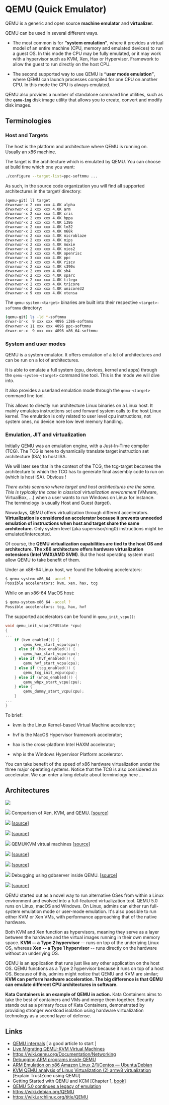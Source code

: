 
# QEMU (Quick Emulator)

QEMU is a generic and open source **machine emulator** and **virtualizer**.

QEMU can be used in several different ways. 

- The most common is for **“system emulation”**, where it provides a virtual model of an entire machine (CPU, memory and emulated devices) to run a guest OS. In this mode the CPU may be fully emulated, or it may work with a hypervisor such as KVM, Xen, Hax or Hypervisor. Framework to allow the guest to run directly on the host CPU.

- The second supported way to use QEMU is **“user mode emulation”**, where QEMU can launch processes compiled for one CPU on another CPU. In this mode the CPU is always emulated.

QEMU also provides a number of standalone command line utilities, such as the **`qemu-img`** disk image utility that allows you to create, convert and modify disk images.

## Terminologies

### Host and Targets

The host is the platform and architecture where QEMU is running on. Usually an x86 machine.

The target is the architecture which is emulated by QEMU. You can choose at build time which one you want:

```bash
./configure --target-list=ppc-softmmu ...
```

As such, in the source code organization you will find all supported architectures in the target/ directory:

```
(qemu-git) ll target
drwxrwxr-x 2 xxx xxx 4.0K alpha
drwxrwxr-x 2 xxx xxx 4.0K arm
drwxrwxr-x 2 xxx xxx 4.0K cris
drwxrwxr-x 2 xxx xxx 4.0K hppa
drwxrwxr-x 3 xxx xxx 4.0K i386
drwxrwxr-x 2 xxx xxx 4.0K lm32
drwxrwxr-x 2 xxx xxx 4.0K m68k
drwxrwxr-x 2 xxx xxx 4.0K microblaze
drwxrwxr-x 2 xxx xxx 4.0K mips
drwxrwxr-x 2 xxx xxx 4.0K moxie
drwxrwxr-x 2 xxx xxx 4.0K nios2
drwxrwxr-x 2 xxx xxx 4.0K openrisc
drwxrwxr-x 3 xxx xxx 4.0K ppc
drwxr-xr-x 3 xxx xxx 4.0K riscv
drwxrwxr-x 2 xxx xxx 4.0K s390x
drwxrwxr-x 2 xxx xxx 4.0K sh4
drwxrwxr-x 2 xxx xxx 4.0K sparc
drwxrwxr-x 2 xxx xxx 4.0K tilegx
drwxrwxr-x 2 xxx xxx 4.0K tricore
drwxrwxr-x 2 xxx xxx 4.0K unicore32
drwxrwxr-x 9 xxx xxx 4.0K xtensa
```

The `qemu-system-<target>` binaries are built into their respective `<target>-softmmu` directory:

```bash
(qemu-git) ls -ld *-softmmu
drwxr-xr-x  9 xxx xxx 4096 i386-softmmu
drwxrwxr-x 11 xxx xxx 4096 ppc-softmmu
drwxr-xr-x  9 xxx xxx 4096 x86_64-softmmu
```


### System and user modes

QEMU is a system emulator. It offers emulation of a lot of architectures and can be run on a lot of architectures.

It is able to emulate a full system (cpu, devices, kernel and apps) through the `qemu-system-<target>` command line tool. This is the mode we will dive into.

It also provides a userland emulation mode through the `qemu-<target>` command line tool.

This allows to directly run <target> architecture Linux binaries on a Linux host. It mainly emulates <target> instructions set and forward system calls to the host Linux kernel. The emulation is only related to user level cpu instructions, not system ones, no device nore low level memory handling.

### Emulation, JIT and virtualization

Initially QEMU was an emulation engine, with a Just-In-Time compiler (TCG). The TCG is here to dynamically translate target instruction set architecture (ISA) to host ISA.

We will later see that in the context of the TCG, the tcg-target becomes the architecture to which the TCG has to generate final assembly code to run on (which is host ISA). Obvious !

*There exists scenario where target and host architectures are the same. This is typically the case in classical virtualization environment* (VMware, VirtualBox, …) when a user wants to run Windows on Linux for instance. The terminology is usually Host and Guest (target).

Nowadays, QEMU offers virtualization through different accelerators. **Virtualization is considered an accelerator because it prevents unneeded emulation of instructions when host and target share the same architecture.** Only system level (aka supervisor/ring0) instructions might be emulated/intercepted.

Of course, the **QEMU virtualization capabilities are tied to the host OS and architecture. The x86 architecture offers hardware virtualization extensions (Intel VMX/AMD SVM)**. But the host operating system must allow QEMU to take benefit of them.

Under an x86-64 Linux host, we found the following accelerators:

```bash
$ qemu-system-x86_64 -accel ?
Possible accelerators: kvm, xen, hax, tcg
```

While on an x86-64 MacOS host:

```bash
$ qemu-system-x86_64 -accel ?
Possible accelerators: tcg, hax, hvf
```

The supported accelerators can be found in `qemu_init_vcpu()`:

```c
void qemu_init_vcpu(CPUState *cpu)
{
...
    if (kvm_enabled()) {
        qemu_kvm_start_vcpu(cpu);
    } else if (hax_enabled()) {
        qemu_hax_start_vcpu(cpu);
    } else if (hvf_enabled()) {
        qemu_hvf_start_vcpu(cpu);
    } else if (tcg_enabled()) {
        qemu_tcg_init_vcpu(cpu);
    } else if (whpx_enabled()) {
        qemu_whpx_start_vcpu(cpu);
    } else {
        qemu_dummy_start_vcpu(cpu);
    }
...
}
```

To brief:
- kvm is the Linux Kernel-based Virtual Machine accelerator;

- hvf is the MacOS Hypervisor framework accelerator;

- hax is the cross-platform Intel HAXM accelerator;

- whp is the Windows Hypervisor Platform accelerator.

You can take benefit of the speed of x86 hardware virtualization under the three major operating systems. Notice that the TCG is also considered an accelerator. We can enter a long debate about terminology here …

## Architectures

![](image/i55amg1.png)


![](image/i56amg1.png)
Comparison of Xen, KVM, and QEMU. [[source](https://www.researchgate.net/figure/Comparison-of-Xen-KVM-and-QEMU_fig1_281177318)]

![](https://imgs.developpaper.com/imgs/27422-20210325145629364-484990523.png)
[[source](https://imgs.developpaper.com/imgs/27422-20210325145629364-484990523.png)]

![](https://imgs.developpaper.com/imgs/27422-20210325145421925-1709528302.png)
[[source](https://imgs.developpaper.com/imgs/27422-20210325145421925-1709528302.png)]


![](https://developers.redhat.com/blog/wp-content/uploads/2015/02/virt-stack.png?w=300)
QEMU/KVM virtual machines [[source](https://developers.redhat.com/blog/wp-content/uploads/2015/02/virt-stack.png?w=300)]

![](https://imgs.developpaper.com/imgs/27422-20210325160843224-598408286.png)
[[source](https://imgs.developpaper.com/imgs/27422-20210325160843224-598408286.png)]

![](https://imgs.developpaper.com/imgs/27422-20210325161028056-811288144.png)
[[source](https://imgs.developpaper.com/imgs/27422-20210325161028056-811288144.png)]

![](https://balau82.files.wordpress.com/2010/08/qemu-gdbserver.png?w=353&h=239)
Debugging using gdbserver inside QEMU. [[source](https://balau82.wordpress.com/2010/08/17/debugging-arm-programs-inside-qemu/)]

![](https://cdn.ttgtmedia.com/rms/onlineImages/server_virt-hypervisor.jpg)
[[source](https://www.techtarget.com/searchitoperations/tip/QEMU-50-continues-a-legacy-of-emulation)]

QEMU started out as a novel way to run alternative OSes from within a Linux environment and evolved into a full-featured virtualization tool. QEMU 5.0 runs on Linux, macOS and Windows. On Linux, admins can either run full-system emulation mode or user-mode emulation. It's also possible to run either KVM or Xen VMs, with performance approaching that of the native hardware.

Both KVM and Xen function as hypervisors, meaning they serve as a layer between the hardware and the virtual images running in their own memory space. **KVM -- a Type 2 hypervisor** -- runs on top of the underlying Linux OS, whereas **Xen -- a Type 1 hypervisor** -- runs directly on the hardware without an underlying OS.

QEMU is an application that runs just like any other application on the host OS. QEMU functions as a Type 2 hypervisor because it runs on top of a host OS. Because of this, admins might notice that QEMU and KVM are similar; **KVM can perform hardware acceleration. The big difference is that QEMU can emulate different CPU architectures in software.**

**Kata Containers is an example of QEMU in action.** Kata Containers aims to take the best of containers and VMs and merge them together. Security stands out as a primary focus of Kata Containers, demonstrated by providing stronger workload isolation using hardware virtualization technology as a second layer of defense.


## Links
- [QEMU internals](https://airbus-seclab.github.io/qemu_blog/) [ a good article to start ]
- [Live Migrating QEMU-KVM Virtual Machines](https://developers.redhat.com/blog/2015/03/24/live-migrating-qemu-kvm-virtual-machines)
- https://wiki.qemu.org/Documentation/Networking
- [Debugging ARM programs inside QEMU](https://balau82.wordpress.com/2010/08/17/debugging-arm-programs-inside-qemu/)
- [ARM Emulation on x86 Amazon Linux 2/1/Centos — Ubuntu/Debian](https://medium.com/@earielli/arm-emulation-on-x86-amazon-linux-2-1-centos-ubuntu-debian-a5a3cc4fba76)
- [KVM QEMU analysis of Linux Virtualization (2) armv8 virtualization](https://developpaper.com/original-kvm-qemu-analysis-of-linux-virtualization-2-armv8-virtualization/) [Explain TrustZone using QEMU]
- Getting Started with QEMU and KCM [Chapter 1, [book](https://www.google.co.in/books/edition/KVM_Virtualization_Cookbook/2Hc5DwAAQBAJ?hl=en&gbpv=1&dq=qemu+emulation+modes&pg=PA7&printsec=frontcover)]
- [QEMU 5.0 continues a legacy of emulation](https://www.techtarget.com/searchitoperations/tip/QEMU-50-continues-a-legacy-of-emulation)
- https://wiki.debian.org/QEMU
- https://wiki.archlinux.org/title/QEMU